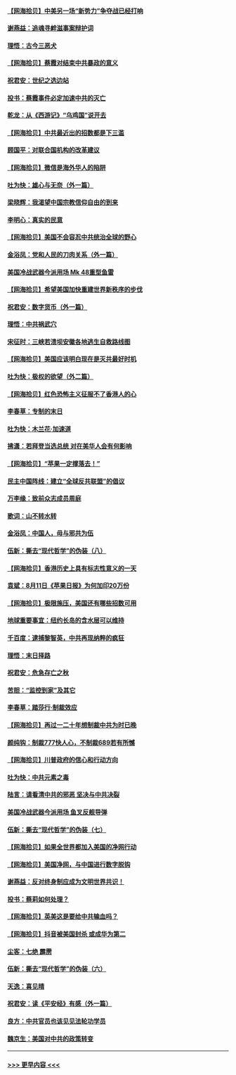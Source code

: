#### [【网海拾贝】中美另一场“新势力”争夺战已经打响](../pages/nsc993/n12346998.md?t=08220751) 
#### [谢燕益：追魂寻衅滋事案辩护词](../pages/nsc993/n12346892.md?t=08220751) 
#### [理悟：古今三恶犬](../pages/nsc993/n12345190.md?t=08220751) 
#### [【网海拾贝】蔡霞对结束中共暴政的意义](../pages/nsc993/n12344263.md?t=08220751) 
#### [祝君安：世纪之选边站](../pages/nsc993/n12342382.md?t=08220751) 
#### [投书：蔡霞事件必定加速中共的灭亡](../pages/nsc993/n12341881.md?t=08220751) 
#### [乾龙：从《西游记》“乌鸡国”说开去](../pages/nsc993/n12341690.md?t=08220751) 
#### [【网海拾贝】中共最近出的招数都是下三滥](../pages/nsc993/n12341593.md?t=08220751) 
#### [顾国平：对联合国机构的改革建议](../pages/nsc993/n12339928.md?t=08220751) 
#### [【网海拾贝】微信是海外华人的陷阱](../pages/nsc993/n12338868.md?t=08220751) 
#### [吐为快：雄心与无奈（外一篇）](../pages/nsc993/n12338132.md?t=08220751) 
#### [梁晓辉：我渴望中国宗教信仰自由的到来](../pages/nsc993/n12336657.md?t=08220751) 
#### [李明心：真实的民意](../pages/nsc993/n12336089.md?t=08220751) 
#### [【网海拾贝】美国不会容忍中共统治全球的野心](../pages/nsc993/n12336063.md?t=08220751) 
#### [金浴凤：党和人民的刀肉关系（外一篇）](../pages/nsc993/n12335834.md?t=08220751) 
#### [美国冷战武器今派用场 Mk 48重型鱼雷](../pages/nsc993/n12335354.md?t=08220751) 
#### [【网海拾贝】希望美国加快重建世界新秩序的步伐](../pages/nsc993/n12334224.md?t=08220751) 
#### [祝君安：数字货币（外一篇）](../pages/nsc993/n12334186.md?t=08220751) 
#### [理悟：中共祸武穴](../pages/nsc993/n12333962.md?t=08220751) 
#### [宋征时：三峡若溃坝安徽各地逃生自救路线图](../pages/nsc993/n12332450.md?t=08220751) 
#### [【网海拾贝】美国应该明白现在是灭共最好时机](../pages/nsc993/n12332313.md?t=08220751) 
#### [吐为快：极权的欲望（外二篇）](../pages/nsc993/n12332089.md?t=08220751) 
#### [【网海拾贝】红色恐怖主义征服不了香港人的心](../pages/nsc993/n12329296.md?t=08220751) 
#### [李春草：专制的末日](../pages/nsc993/n12329079.md?t=08220751) 
#### [吐为快：木兰花‧加速道](../pages/nsc993/n12327366.md?t=08220751) 
#### [拂潇：若拜登当选总统 对在美华人会有何影响](../pages/nsc993/n12295996.md?t=08220751) 
#### [【网海拾贝】“苹果一定撑落去！”](../pages/nsc993/n12326784.md?t=08220751) 
#### [民主中国阵线：建立“全球反共联盟”的倡议](../pages/nsc993/n12324177.md?t=08220751) 
#### [万李缘：致前众志成员周庭](../pages/nsc993/n12324635.md?t=08220751) 
#### [歌词：山不转水转](../pages/nsc993/n12324599.md?t=08220751) 
#### [金浴凤：中国人，毋与邪共为伍](../pages/nsc993/n12324257.md?t=08220751) 
#### [伍新：撕去“现代哲学”的伪装（八）](../pages/nsc993/n12324188.md?t=08220751) 
#### [【网海拾贝】香港历史上具有标志性意义的一天](../pages/nsc993/n12324021.md?t=08220751) 
#### [袁斌：8月11日《苹果日报》为何加印20万份](../pages/nsc993/n12323955.md?t=08220751) 
#### [【网海拾贝】极限施压，美国还有哪些招数可用](../pages/nsc993/n12322512.md?t=08220751) 
#### [地球重要事宜：纽约长岛的含水层可以维持](../pages/nsc993/n12321844.md?t=08220751) 
#### [千百度：逮捕黎智英，中共再现纳粹的疯狂](../pages/nsc993/n12321777.md?t=08220751) 
#### [理悟：末日择路](../pages/nsc993/n12320812.md?t=08220751) 
#### [祝君安：危急存亡之秋](../pages/nsc993/n12320795.md?t=08220751) 
#### [苦胆：“监控到家”及其它](../pages/nsc993/n12320751.md?t=08220751) 
#### [李春草：踏莎行·制裁效应](../pages/nsc993/n12318290.md?t=08220751) 
#### [【网海拾贝】再过一二十年想制裁中共为时已晚](../pages/nsc993/n12318195.md?t=08220751) 
#### [颜纯钩：制裁777快人心，不制裁689若有所憾](../pages/nsc993/n12316912.md?t=08220751) 
#### [【网海拾贝】川普政府的信心和行动方向](../pages/nsc993/n12316673.md?t=08220751) 
#### [吐为快：中共元素之毒](../pages/nsc993/n12316547.md?t=08220751) 
#### [陆言：请看清中共的邪恶 坚决与中共决裂](../pages/nsc993/n12315784.md?t=08220751) 
#### [美国冷战武器今派用场 鱼叉反舰导弹](../pages/nsc993/n12316258.md?t=08220751) 
#### [伍新：撕去“现代哲学”的伪装（七）](../pages/nsc993/n12315846.md?t=08220751) 
#### [【网海拾贝】如果全世界都加入美国的净网行动](../pages/nsc993/n12315588.md?t=08220751) 
#### [【网海拾贝】美国净网，与中国进行数字脱钩](../pages/nsc993/n12312813.md?t=08220751) 
#### [谢燕益：反对终身制应成为文明世界共识！](../pages/nsc993/n12310465.md?t=08220751) 
#### [投书：蔡莉如何处理？](../pages/nsc993/n12310224.md?t=08220751) 
#### [【网海拾贝】英美这是要给中共输血吗？](../pages/nsc993/n12307646.md?t=08220751) 
#### [【网海拾贝】抖音被美国封杀 或成华为第二](../pages/nsc993/n12305277.md?t=08220751) 
#### [尘客：七绝 霹雳](../pages/nsc993/n12304053.md?t=08220751) 
#### [伍新：撕去“现代哲学”的伪装（六）](../pages/nsc993/n12303243.md?t=08220751) 
#### [天逸：喜见晴](../pages/nsc993/n12303226.md?t=08220751) 
#### [祝君安：读《平安经》有感（外一篇）](../pages/nsc993/n12303170.md?t=08220751) 
#### [良方：中共官员也该见见法轮功学员](../pages/nsc993/n12302985.md?t=08220751) 
#### [魏京生：美国对中共的政策转变](../pages/nsc993/n12302929.md?t=08220751) 

----
#### [ >>> 更早内容 <<< ](../indexes/nsc993-earlier.md)
